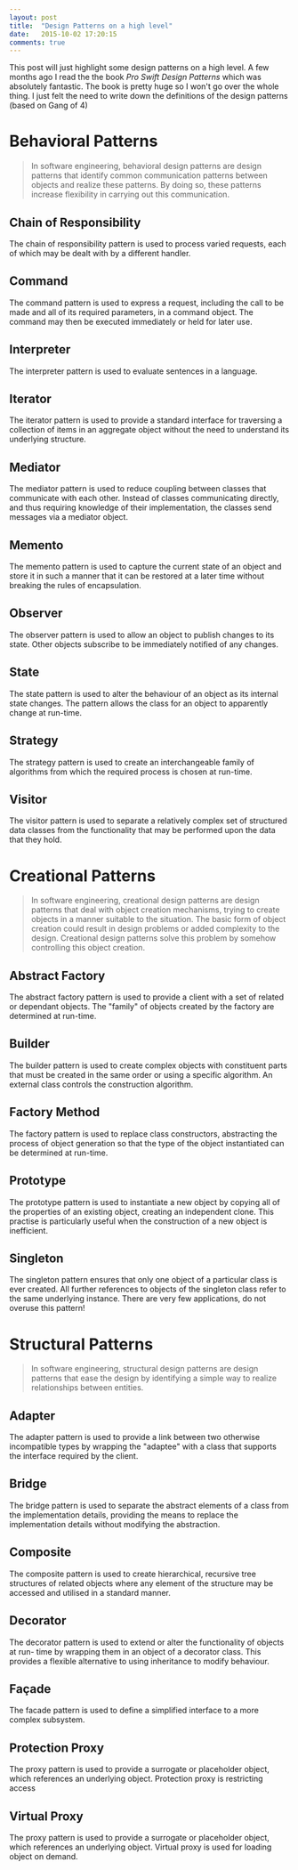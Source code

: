 ```yaml
---
layout: post
title:  "Design Patterns on a high level"
date:   2015-10-02 17:20:15
comments: true
---
```


This post will just highlight some design patterns on a high level. A few months ago I read the the book _Pro Swift Design Patterns_ which was absolutely fantastic. The book is pretty huge so I won't go over the whole thing. I just felt the need to write down the definitions of the design patterns (based on Gang of 4)


# **Behavioral Patterns**

> In software engineering, behavioral design patterns are design patterns that identify common communication patterns between objects and realize these patterns. By doing so, these patterns increase flexibility in carrying out this communication.


## Chain of Responsibility

The chain of responsibility pattern is used to process varied requests, each of which may be dealt with by a different handler.


## Command

The command pattern is used to express a request, including the call to be made and all of its required parameters, in a command object. The command may then be executed immediately or held for later use.


## Interpreter

The interpreter pattern is used to evaluate sentences in a language.


## Iterator

The iterator pattern is used to provide a standard interface for traversing a collection of items in an aggregate object without the need to understand its underlying structure.


## Mediator

The mediator pattern is used to reduce coupling between classes that communicate with each other. Instead of classes communicating directly, and thus requiring knowledge of their implementation, the classes send messages via a mediator object.


## Memento

The memento pattern is used to capture the current state of an object and store it in such a manner that it can be restored at a later time without breaking the rules of encapsulation.


## Observer

The observer pattern is used to allow an object to publish changes to its state. Other objects subscribe to be immediately notified of any changes.

## State

The state pattern is used to alter the behaviour of an object as its internal state changes. The pattern allows the class for an object to apparently change at run-time.


## Strategy

The strategy pattern is used to create an interchangeable family of algorithms from which the required process is chosen at run-time.


## Visitor

The visitor pattern is used to separate a relatively complex set of structured data classes from the functionality that may be performed upon the data that they hold.


# **Creational Patterns**

> In software engineering, creational design patterns are design patterns that deal with object creation mechanisms, trying to create objects in a manner suitable to the situation. The basic form of object creation could result in design problems or added complexity to the design. Creational design patterns solve this problem by somehow controlling this object creation.


## Abstract Factory

The abstract factory pattern is used to provide a client with a set of related or dependant objects. The "family" of objects created by the factory are determined at run-time.


## Builder

The builder pattern is used to create complex objects with constituent parts that must be created in the same order or using a specific algorithm. An external class controls the construction algorithm.


## Factory Method

The factory pattern is used to replace class constructors, abstracting the process of object generation so that the type of the object instantiated can be determined at run-time.


## Prototype

The prototype pattern is used to instantiate a new object by copying all of the properties of an existing object, creating an independent clone. This practise is particularly useful when the construction of a new object is inefficient.


## Singleton

The singleton pattern ensures that only one object of a particular class is ever created. All further references to objects of the singleton class refer to the same underlying instance. There are very few applications, do not overuse this pattern!


# **Structural Patterns**

> In software engineering, structural design patterns are design patterns that ease the design by identifying a simple way to realize relationships between entities.

## Adapter

The adapter pattern is used to provide a link between two otherwise incompatible types by wrapping the "adaptee" with a class that supports the interface required by the client.


## Bridge

The bridge pattern is used to separate the abstract elements of a class from the implementation details, providing the means to replace the implementation details without modifying the abstraction.


## Composite

The composite pattern is used to create hierarchical, recursive tree structures of related objects where any element of the structure may be accessed and utilised in a standard manner.


## Decorator

The decorator pattern is used to extend or alter the functionality of objects at run- time by wrapping them in an object of a decorator class. This provides a flexible alternative to using inheritance to modify behaviour.


## Façade

The facade pattern is used to define a simplified interface to a more complex subsystem.


## Protection Proxy

The proxy pattern is used to provide a surrogate or placeholder object, which references an underlying object. Protection proxy is restricting access


## Virtual Proxy

The proxy pattern is used to provide a surrogate or placeholder object, which references an underlying object. Virtual proxy is used for loading object on demand.
